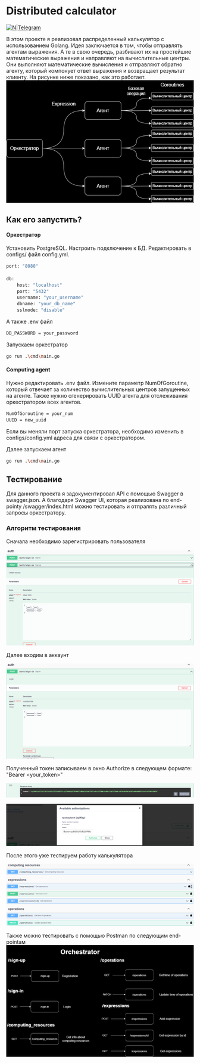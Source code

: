 # Distributed calculator
[![N|Telegram](https://img.icons8.com/fluency/24/telegram-app.png)](https://t.me/M00nfI0wer)


В этом проекте я реализовал распределенный калькулятор с использованием Golang. Идея заключается в том, чтобы отправлять агентам выражения. А те в свою очередь, разбивают их на простейшие математические выражения и направляют на вычислительные центры. Они выполняют математические вычисления и отправляют обратно агенту, который компонует ответ выражения и возвращает результат клиенту. На рисунке ниже показано, как это работает.
![Image alt](структура.png)
## Как его запустить?
#### Оркестратор
Установить PostgreSQL.
Настроить подключение к БД. Редактировать в configs/ файл config.yml.
```sh
port: "8080"

db:
    host: "localhost"
    port: "5432"
    username: "your_username"
    dbname: "your_db_name"
    sslmode: "disable"
```
А также .env файл
```sh
DB_PASSWORD = your_password
```
Запускаем оркестратор
```sh
go run .\cmd\main.go
```
#### Computing agent
Нужно редактировать .env файл. Измените параметр NumOfGoroutine, который отвечает за количество вычислительных центров запущенных на агенте. Также нужно сгенерировать UUID агента для отслеживания оркестратором всех агентов.
```sh
NumOfGoroutine = your_num
UUID = new_uuid
```
Если вы меняли порт запуска оркестратора, необходимо изменить в configs/config.yml адреса для связи с оркестратором.

Далее запускаем агент
```sh
go run .\cmd\main.go
```
## Тестирование
Для данного проекта я задокументировал API с помощью Swagger в swagger.json. А благодаря Swagger UI, которая реализована по end-pointу /swagger/index.html можно тестировать и отпралять различный запросы  оркестратору. 
### Алгоритм тестирования
Сначала необходимо зарегистрировать пользователя

![Image alt](./static/creating_account.png)

Далее входим в аккаунт

![Image alt](./static/login.png)

Полученный токен записываем в окно Authorize в следующем формате: "Bearer <your_token>"

![Image alt](./static/token.png)

![Image alt](./static/authorization.png)

После этого уже тестируем работу калькулятора 

![Image alt](./static/test.png)

Также можно тестировать с помощью Postman по следующим end-pointам
![Image alt](схема.png)

